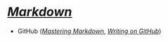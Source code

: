 # [*Markdown*](http://daringfireball.net/projects/markdown)
- GitHub ([*Mastering Markdown*](http://guides.github.com/features/mastering-markdown), [*Writing on GitHub*](http://help.github.com/categories/writing-on-github))
